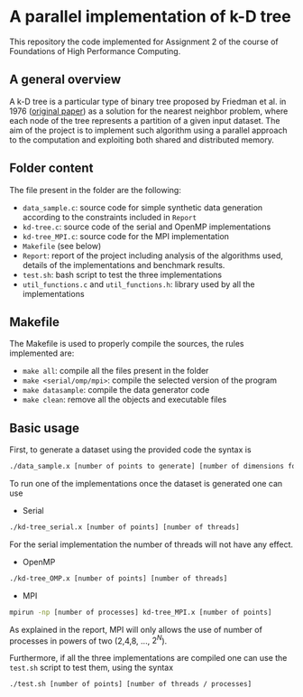 # A parallel implementation of k-D tree

This repository the code implemented for Assignment 2 of the course of Foundations of High Performance Computing.

## A general overview

A k-D tree is a particular type of binary tree proposed by Friedman et al. in 1976 ([original paper](https://www.researchgate.net/publication/220493118_An_Algorithm_for_Finding_Best_Matches_in_Logarithmic_Expected_Time)) as a solution for the nearest neighbor problem, where each node of the tree represents a partition of a given input dataset. 
The aim of the project is to implement such algorithm using a parallel approach to the computation and exploiting both shared and distributed memory.

## Folder content

The file present in the folder are the following:
- `data_sample.c`: source code for simple synthetic data generation according to the constraints included in `Report`
- `kd-tree.c`: source code of the serial and OpenMP implementations
- `kd-tree_MPI.c`: source code for the MPI implementation
- `Makefile` (see below)
- `Report`: report of the project including analysis of the algorithms used, details of the implementations and benchmark results.
- `test.sh`: bash script to test the three implementations
- `util_functions.c` and `util_functions.h`: library used by all the implementations

## Makefile

The Makefile is used to properly compile the sources, the rules implemented are:
- `make all`: compile all the files present in the folder
- `make <serial/omp/mpi>`: compile the selected version of the program
- `make datasample`: compile the data generator code
- `make clean`: remove all the objects and executable files

## Basic usage

First, to generate a dataset using the provided code the syntax is
```bash
./data_sample.x [number of points to generate] [number of dimensions fo each point] > dataset.csv
```
To run one of the implementations once the dataset is generated one can use
- Serial
``` bash
./kd-tree_serial.x [number of points] [number of threads]
```
For the serial implementation the number of threads will not have any effect.

- OpenMP
``` bash
./kd-tree_OMP.x [number of points] [number of threads]
```

- MPI
``` bash
mpirun -np [number of processes] kd-tree_MPI.x [number of points]
```
As explained in the report, MPI will only allows the use of number of processes in powers of two (2,4,8, ..., $2^N$).

Furthermore, if all the three implementations are compiled one can use the `test.sh` script to test them, using the syntax

```bash
./test.sh [number of points] [number of threads / processes]
```





